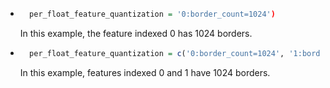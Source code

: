 
- ```r
    per_float_feature_quantization = '0:border_count=1024')
    ```
    
    In this example, the feature indexed 0 has 1024 borders.
    
- ```r
    per_float_feature_quantization = c('0:border_count=1024', '1:border_count=1024'
    ```
    
    In this example, features indexed 0 and 1 have 1024 borders.
    
